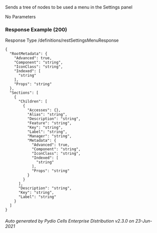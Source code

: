 






 
Sends a tree of nodes to be used a menu in the Settings panel  


No Parameters



### Response Example (200)
Response Type /definitions/restSettingsMenuResponse

```
{
  "RootMetadata": {
    "Advanced": true,
    "Component": "string",
    "IconClass": "string",
    "Indexed": [
      "string"
    ],
    "Props": "string"
  },
  "Sections": [
    {
      "Children": [
        {
          "Accesses": {},
          "Alias": "string",
          "Description": "string",
          "Feature": "string",
          "Key": "string",
          "Label": "string",
          "Manager": "string",
          "Metadata": {
            "Advanced": true,
            "Component": "string",
            "IconClass": "string",
            "Indexed": [
              "string"
            ],
            "Props": "string"
          }
        }
      ],
      "Description": "string",
      "Key": "string",
      "Label": "string"
    }
  ]
}
```




###### Auto generated by Pydio Cells Enterprise Distribution v2.3.0 on 23-Jun-2021
